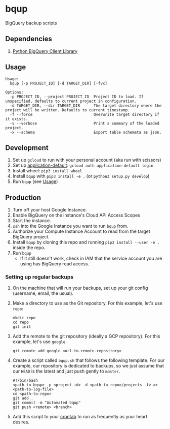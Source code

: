 # bqup
BigQuery backup scripts

## Dependencies

1. [Python BigQuery Client Library](https://cloud.google.com/bigquery/docs/reference/libraries#client-libraries-usage-python)

## Usage

```
Usage:
  bqup [-p PROJECT_ID] [-d TARGET_DIR] [-fvx]

Options:
  -p PROJECT_ID, --project PROJECT_ID  Project ID to load. If unspecified, defaults to current project in configuration.
  -d TARGET_DIR, --dir TARGET_DIR      The target directory where the project will be written. Defaults to current timestamp.
  -f --force                           Overwrite target directory if it exists.
  -v --verbose                         Print a summary of the loaded project.
  -x --schema                          Export table schemata as json.
```

## Development

1. Set up `gcloud` to run with your personal account (aka run with scissors)
1. Set up [application-default](https://cloud.google.com/sdk/gcloud/reference/auth/application-default/login): `gcloud auth application-default login`
1. Install wheel: `pip3 install wheel`
1. Install `bqup` with `pip3 install -e .` (or `python3 setup.py develop`)
1. Run `bqup` (see [Usage](#usage))

## Production

1. Turn off your host Google Instance.
1. Enable BigQuery on the instance's Cloud API Access Scopes
1. Start the instance.
1. `ssh` into the Google Instance you want to run `bqup` from.
1. Authorize your Compute Instance Account to read from the target BigQuery project.
1. Install `bqup` by cloning this repo and running `pip3 install --user -e .` inside the repo.
1. Run `bqup`
    - If it still doesn't work, check in IAM that the service account you are using has BigQuery read access.

### Setting up regular backups

1. On the machine that will run your backups, set up your git config (username, email, the usual).
1. Make a directory to use as the Git repository. For this example, let's use `repo`:

    ```
    mkdir repo
    cd repo
    git init
    ```

1. Add the remote to the git repository (ideally a GCP repository). For this example, let's use `google`:

    ```
    git remote add google <url-to-remote-repository>
    ```

1. Create a script called `bqup.sh` that follows the following template. For our example, our repository is dedicated to backups, so we just assume that our `HEAD` is the latest and just push gently to `master`.

    ```
    #!/bin/bash
    <path-to-bqup> -p <project-id> -d <path-to-repo>/projects -fv >> <path-to-log-file>
    cd <path-to-repo>
    git add .
    git commit -m "Automated bqup"
    git push <remote> <branch>
    ```

1. Add this script to your [crontab](https://awc.com.my/uploadnew/5ffbd639c5e6eccea359cb1453a02bed_Setting%20Up%20Cron%20Job%20Using%20crontab.pdf) to run as frequently as your heart desires.
